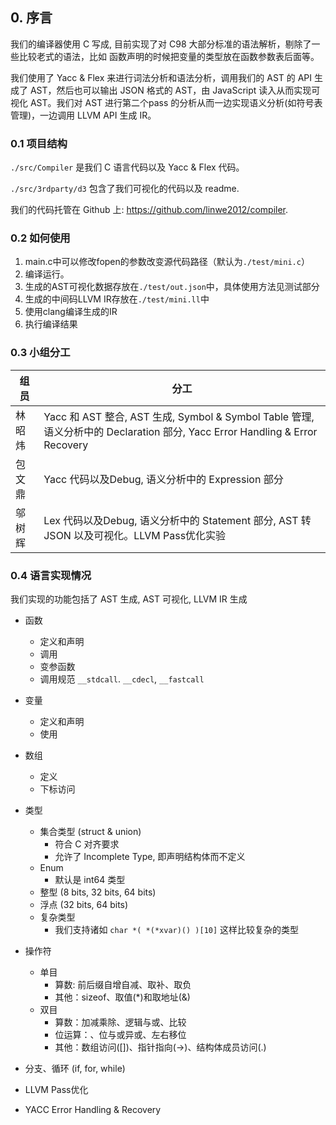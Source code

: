 ## 0. 序言

我们的编译器使用 C 写成, 目前实现了对 C98 大部分标准的语法解析，剔除了一些比较老式的语法，比如 函数声明的时候把变量的类型放在函数参数表后面等。

我们使用了 Yacc & Flex 来进行词法分析和语法分析，调用我们的 AST 的 API 生成了 AST，然后也可以输出 JSON 格式的 AST，由 JavaScript 读入从而实现可视化 AST。我们对 AST 进行第二个pass 的分析从而一边实现语义分析(如符号表管理)，一边调用 LLVM API 生成 IR。

### 0.1 项目结构

`./src/Compiler` 是我们 C 语言代码以及 Yacc & Flex 代码。

`./src/3rdparty/d3` 包含了我们可视化的代码以及 readme.

我们的代码托管在 Github 上: https://github.com/linwe2012/compiler.

### 0.2 如何使用

1. main.c中可以修改fopen的参数改变源代码路径（默认为```./test/mini.c```）
2. 编译运行。
3. 生成的AST可视化数据存放在```./test/out.json```中，具体使用方法见测试部分
4. 生成的中间码LLVM IR存放在```./test/mini.ll```中
5. 使用clang编译生成的IR
6. 执行编译结果

### 0.3 小组分工

| 组员   | 分工                                                         |
| ------ | ------------------------------------------------------------ |
| 林昭炜 | Yacc 和 AST 整合, AST 生成, Symbol & Symbol Table 管理, 语义分析中的 Declaration 部分, Yacc Error Handling & Error Recovery |
| 包文鼎 | Yacc 代码以及Debug, 语义分析中的 Expression 部分             |
| 邬树辉 | Lex 代码以及Debug, 语义分析中的 Statement 部分, AST 转 JSON 以及可视化。LLVM Pass优化实验 |

### 0.4 语言实现情况

我们实现的功能包括了 AST 生成, AST 可视化, LLVM IR 生成

- 函数
  - 定义和声明
  - 调用
  - 变参函数
  - 调用规范 `__stdcall`. `__cdecl`, `__fastcall`
- 变量
  - 定义和声明
  - 使用
- 数组
  - 定义
  - 下标访问
- 类型
  - 集合类型 (struct & union)
    - 符合 C 对齐要求
    - 允许了 Incomplete Type, 即声明结构体而不定义
  - Enum
    - 默认是 int64 类型
  - 整型 (8 bits, 32 bits, 64 bits)
  - 浮点 (32 bits, 64 bits)
  - 复杂类型
    - 我们支持诸如 `char *( *(*xvar)() )[10]` 这样比较复杂的类型
- 操作符
  - 单目
    - 算数: 前后缀自增自减、取补、取负
    - 其他：sizeof、取值(*)和取地址(&)
  - 双目
    - 算数：加减乘除、逻辑与或、比较
    - 位运算：、位与或异或、左右移位
    - 其他：数组访问([])、指针指向(->)、结构体成员访问(.)

- 分支、循环 (if, for, while)
- LLVM Pass优化
- YACC Error Handling & Recovery
